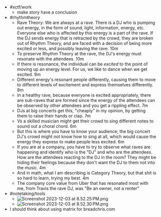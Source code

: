 - #xctf/work
	- make story have a conclusion
- #rhythmtheory
	- Rave Theory: We are always at a rave. There is a DJ who is pumping out energy, in the form of sound, light, information, energy, etc. Everyone else who is affected by this energy is a part of the rave. If the DJ sends energy that is retracted by the crowd, they are broken out of Rhythm Theory, and are faced with a decision of being more excited or less, and possibly leaving the rave.
	  10m
	- To preserve Rhythm Theory at the rave, the DJ's energy must resonate with the attendees.
	  10m
	- If there is resonance, the individual can be _excited_ to the point of moving up an energy level. For us, we like to dance when we get excited.
	  9m
	- Different energy's resonant people differently, causing them to move to different levels of excitement and express themselves differently.
	  8m
	- In a healthy rave, because everyone is excited appropriately, there are sub-raves that are formed since the energy of the attendees can be observed by other attendees and you get a rippling effect.
	  7m
	- DJs at big concerts get this, "cheaply" in my opinion, by getting them to raise their hands or clap.
	  7m
	- Vs a skilled musician might get their crowd to sing different notes to sound out a choral chord.
	  6m
	- But this is where you have to know your audience; the big concert DJ's crowd might not know how to sing at all, which would cause the energy they express to make people less excited.
	  6m
	- If you are at a company, you have to try to observe what raves are happening and identify who is the "DJ" and who are the attendees. How are the attendees reacting to the DJ in the room? They might be hiding their feelings because they don't want the DJ to them not into the music.
	  4m
	- And in math, what I am describing is Category Theory, but that shit is so hard to learn, trying my best.
	  4m
	- The company core value from Uber that has resonated most with me, from Travis the rave DJ, was "Be an owner, not a renter"
- #notetaking/tools
	- ![Screenshot 2023-12-03 at 8.52.25 PM.png](../assets/Screenshot_2023-12-03_at_8.52.25 PM_1701665575222_0.png)
	- ![Screenshot 2023-12-03 at 8.52.30 PM.png](../assets/Screenshot_2023-12-03_at_8.52.30 PM_1701665580022_0.png)
- I should think about using matrix for breadchris.com